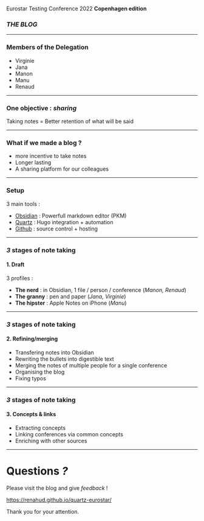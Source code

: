 # 
Eurostar Testing Conference 2022
**Copenhagen edition**
### _THE BLOG_

---

### Members of the Delegation
- Virginie
- Jana
- Manon
- Manu
- Renaud
---
### One objective : _sharing_

 Taking notes = Better retention of what will be said

---
### What if we made a blog ?

- more incentive to take notes
- Longer lasting
- A sharing platform for our colleagues

---
### Setup
 3 main tools :
- [Obsidian](https://obsidian.md/) : Powerfull markdown editor (PKM)
 - [Quartz](https://quartz.jzhao.xyz/) : Hugo integration + automation
 - [Github](https://github.com/) : source control + hosting 

---
### _3_ stages of note taking

#### 1. Draft
3 profiles :
- **The nerd** : in Obsidian, 1 file / person / conference (_Manon, Renaud_)
- **The granny** : pen and paper (_Jana, Virginie_)
- **The hipster** : Apple Notes on iPhone (_Manu_)

---
### _3_ stages of note taking

#### 2. Refining/merging

- Transfering notes into Obsidian
- Rewriting the bullets into digestible text
- Merging the notes of multiple people for a single conference
- Organising the blog
- Fixing typos

---
### _3_ stages of note taking

#### 3. Concepts & links

- Extracting concepts
- Linking conferences via common concepts
- Enriching with other sources

---
# **Questions _?_**

Please visit the blog and give _feedback_ !

https://renahud.github.io/quartz-eurostar/

Thank you for your attention.
